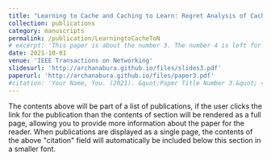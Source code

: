 ```yaml
---
title: "Learning to Cache and Caching to Learn: Regret Analysis of Caching Algorithms, Archana Bura, Desik Rengarajan, Dileep Kalathil, Srinivas Shakkottai, Jean-Francois Chamberland-Tremblay"
collection: publications
category: manuscripts
permalink: /publication/LearningtoCacheToN
# excerpt: 'This paper is about the number 3. The number 4 is left for future work.'
date: 2021-10-01
venue: 'IEEE Transactions on Networking'
slidesurl: 'http://archanabura.github.io/files/slides3.pdf'
paperurl: 'http://archanabura.github.io/files/paper3.pdf'
#citation: 'Your Name, You. (2021). &quot;Paper Title Number 3.&quot; <i>Journal 1</i>. 1(3).'
---
```


The contents above will be part of a list of publications, if the user clicks the link for the publication than the contents of section will be rendered as a full page, allowing you to provide more information about the paper for the reader. When publications are displayed as a single page, the contents of the above "citation" field will automatically be included below this section in a smaller font.
